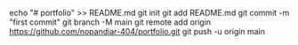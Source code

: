 echo "# portfolio" >> README.md
git init
git add README.md
git commit -m "first commit"
git branch -M main
git remote add origin https://github.com/nopandiar-404/portfolio.git
git push -u origin main
